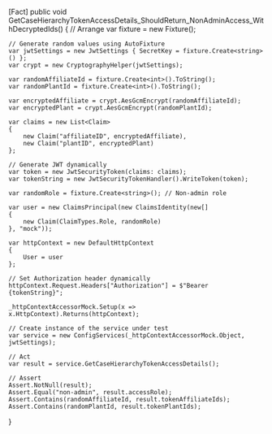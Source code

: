 [Fact]
public void GetCaseHierarchyTokenAccessDetails_ShouldReturn_NonAdminAccess_WithDecryptedIds()
{
    // Arrange
    var fixture = new Fixture();

    // Generate random values using AutoFixture
    var jwtSettings = new JwtSettings { SecretKey = fixture.Create<string>() };
    var crypt = new CryptographyHelper(jwtSettings);

    var randomAffiliateId = fixture.Create<int>().ToString();
    var randomPlantId = fixture.Create<int>().ToString();

    var encryptedAffiliate = crypt.AesGcmEncrypt(randomAffiliateId);
    var encryptedPlant = crypt.AesGcmEncrypt(randomPlantId);

    var claims = new List<Claim>
    {
        new Claim("affiliateID", encryptedAffiliate),
        new Claim("plantID", encryptedPlant)
    };

    // Generate JWT dynamically
    var token = new JwtSecurityToken(claims: claims);
    var tokenString = new JwtSecurityTokenHandler().WriteToken(token);

    var randomRole = fixture.Create<string>(); // Non-admin role

    var user = new ClaimsPrincipal(new ClaimsIdentity(new[]
    {
        new Claim(ClaimTypes.Role, randomRole)
    }, "mock"));

    var httpContext = new DefaultHttpContext
    {
        User = user
    };

    // Set Authorization header dynamically
    httpContext.Request.Headers["Authorization"] = $"Bearer {tokenString}";

    _httpContextAccessorMock.Setup(x => x.HttpContext).Returns(httpContext);

    // Create instance of the service under test
    var service = new ConfigServices(_httpContextAccessorMock.Object, jwtSettings);

    // Act
    var result = service.GetCaseHierarchyTokenAccessDetails();

    // Assert
    Assert.NotNull(result);
    Assert.Equal("non-admin", result.accessRole);
    Assert.Contains(randomAffiliateId, result.tokenAffiliateIds);
    Assert.Contains(randomPlantId, result.tokenPlantIds);
}
